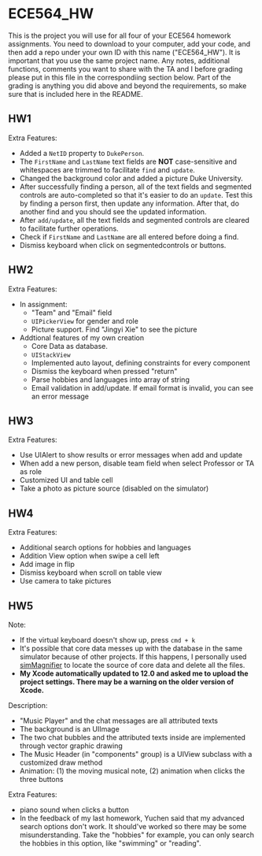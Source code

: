 #   ECE564_HW 
This is the project you will use for all four of your ECE564 homework assignments. You need to download to your computer, add your code, and then add a repo under your own ID with this name ("ECE564_HW"). It is important that you use the same project name.  Any notes, additional functions, comments you want to share with the TA and I before grading please put in this file in the correspondiing section below.  Part of the grading is anything you did above and beyond the requirements, so make sure that is included here in the README.

## HW1
Extra Features:
* Added a `NetID` property to `DukePerson`.
* The `FirstName` and `LastName` text fields are **NOT** case-sensitive and whitespaces are trimmed to facilitate `find` and `update`.
* Changed the background color and added a picture Duke University.
* After successfully finding a person, all of the text fields and segmented controls are auto-completed so that it's easier to do an `update`. 
Test this by finding a person first, then update any information. After that, do another find and you should see the updated information.
* After `add/update`, all the text fields and segmented controls are cleared to facilitate further operations.
* Check if `FirstName` and `LastName` are all entered before doing a find.
* Dismiss keyboard when click on segmentedcontrols or buttons.

## HW2
Extra Features:
* In assignment:
    * "Team" and "Email" field
    * `UIPickerView` for gender and role
    * Picture support. Find "Jingyi Xie" to see the picture
* Addtional features of my own creation
    * Core Data as database. 
    * `UIStackView`
    * Implemented auto layout, defining constraints for every component
    * Dismiss the keyboard when pressed "return"
    * Parse hobbies and languages into array of string
    * Email validation in add/update. If email format is invalid, you can see an error message

## HW3
Extra Features:
* Use UIAlert to show results or error messages when add and update
* When add a new person, disable team field when select Professor or TA as role
* Customized UI and table cell
* Take a photo as picture source (disabled on the simulator)

## HW4

Extra Features:
* Additional search options for hobbies and languages
* Addition View option when swipe a cell left
* Add image in flip
* Dismiss keyboard when scroll on table view
* Use camera to take pictures


## HW5
Note: 
* If the virtual keyboard doesn't show up, press `cmd + k`
* It's possible that core data messes up with the database in the same simulator because of other projects. If this happens, I personally used [simMagnifier](http://www.microedition.biz/simMagnifier/) to locate the source of core data and delete all the files.
* **My Xcode automatically updated to 12.0 and asked me to upload the project settings. There may be a warning on the older version of Xcode.**

Description:
* "Music Player" and the chat messages are all attributed texts
* The background is an UIImage
* The two chat bubbles and the attributed texts inside are implemented through vector graphic drawing
* The Music Header (in "components" group) is a UIView subclass with a customized draw method
* Animation: (1) the moving musical note, (2) animation when clicks the three buttons

Extra Features:
* piano sound when clicks a button
* In the feedback of my last homework, Yuchen said that my advanced search options don't work. It should've worked so there may be some misunderstanding. Take the "hobbies" for example, you can only search the hobbies in this option, like "swimming" or "reading".

